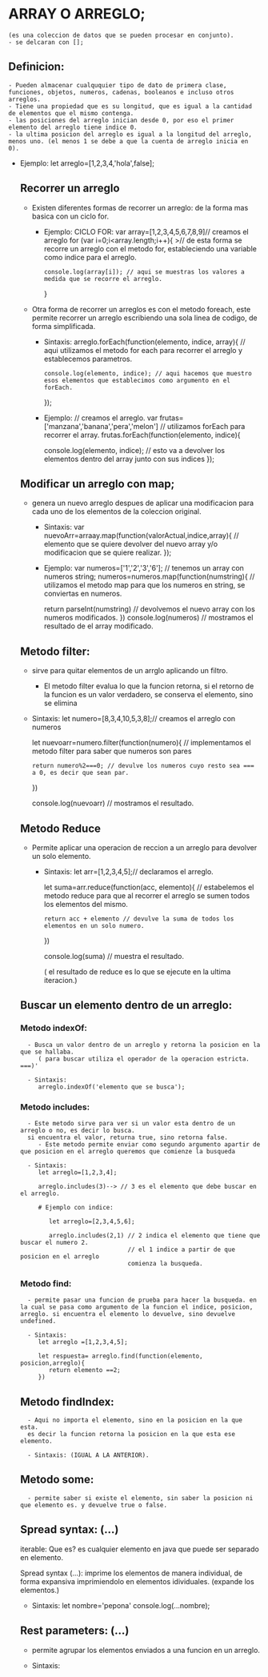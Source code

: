 # ARRAY O ARREGLO;
    (es una coleccion de datos que se pueden procesar en conjunto).
    - se delcaran con [];
 ##  Definicion:
    - Pueden almacenar cualququier tipo de dato de primera clase, funciones, objetos, numeros, cadenas, booleanos e incluso otros arreglos.
    - Tiene una propiedad que es su longitud, que es igual a la cantidad de elementos que el mismo contenga.
    - las posiciones del arreglo inician desde 0, por eso el primer elemento del arreglo tiene indice 0.
    - la ultima posicion del arreglo es igual a la longitud del arreglo, menos uno. (el menos 1 se debe a que la cuenta de arreglo inicia en 0).

 - Ejemplo:
    let arreglo=[1,2,3,4,'hola',false];

   ## Recorrer un arreglo
      - Existen diferentes formas de recorrer un arreglo: de la forma mas basica con un ciclo for.
         - Ejemplo: CICLO FOR:
            var array=[1,2,3,4,5,6,7,8,9]// creamos el arreglo
            for (var i=0;i<array.length;i++){ >// de esta forma se recorre un arreglo con el metodo for, estableciendo una variable como indice para el arreglo.

               console.log(array[i]); // aqui se muestras los valores a medida que se recorre el arreglo.
            }
      - Otra forma de recorrer un arreglos es con el metodo foreach, este permite recorrer un arreglo escribiendo una sola linea de codigo, de forma simplificada.
         - Sintaxis: 
            arreglo.forEach(function(elemento, indice, array){ // aqui utilizamos el metodo for each para recorrer el arreglo y establecemos parametros.

               console.log(elemento, indice); // aqui hacemos que muestro esos elementos que establecimos como argumento en el forEach.
            });
         - Ejemplo:
         // creamos el arreglo.
        var frutas=['manzana','banana','pera','melon']
         // utilizamos forEach para recorrer el array.
         frutas.forEach(function(elemento, indice){

            console.log(elemento, indice); // esto va a devolver los elementos dentro del array junto con sus indices
         });       

   ## Modificar un arreglo con map;
      - genera un nuevo arreglo despues de aplicar una modificacion  para cada uno de los elementos de la coleccion original.

         - Sintaxis: 
            var nuevoArr=arraay.map(function(valorActual,indice,array){
               // elemento que se quiere devolver del nuevo array y/o modificacion que se quiere realizar.
            });

         - Ejemplo:
         var numeros=['1','2','3','6']; // tenemos un array con numeros string;
         numeros=numeros.map(function(numstring){ // utilizamos el metodo map para que los numeros en string, se conviertas en numeros.

            return parseInt(numstring) // devolvemos el nuevo array con los numeros modificados.
         })
         console.log(numeros) // mostramos el resultado de el array modificado.
   
   ## Metodo filter:
      - sirve para quitar elementos de un arrglo aplicando un filtro.

         - El metodo filter evalua lo que la funcion retorna, si el retorno de la funcion es un valor verdadero, se conserva el elemento, sino se elimina

      - Sintaxis:
         let numero=[8,3,4,10,5,3,8];// creamos el arreglo con numeros

         let nuevoarr=numero.filter(function(numero){ // implementamos el metodo filter para saber que numeros son pares

            return numero%2===0; // devulve los numeros cuyo resto sea === a 0, es decir que sean par.
         })

         console.log(nuevoarr) // mostramos el resultado.

   ## Metodo Reduce
      - Permite aplicar una operacion de reccion a un arreglo para devolver un solo elemento.

         - Sintaxis:
            let arr=[1,2,3,4,5];// declaramos el arreglo.

            let suma=arr.reduce(function(acc, elemento){ // estabelemos el metodo reduce para que al recorrer el arreglo se sumen todos los elementos del mismo.

               return acc + elemento // devulve la suma de todos los elementos en un solo numero.
            })
            
            console.log(suma) // muestra el resultado.

            ( el resultado de reduce es lo que se ejecute en la ultima iteracion.)

   ## Buscar un elemento dentro de un arreglo:

      ### Metodo indexOf:
         - Busca un valor dentro de un arreglo y retorna la posicion en la que se hallaba.
            ( para buscar utiliza el operador de la operacion estricta. ===)'
         
         - Sintaxis: 
            arreglo.indexOf('elemento que se busca');
      
      ### Metodo includes:
         - Este metodo sirve para ver si un valor esta dentro de un arreglo o no, es decir lo busca.
         si encuentra el valor, returna true, sino retorna false.
            - Este metodo permite enviar como segundo argumento apartir de que posicion en el arreglo queremos que comienze la busqueda

         - Sintaxis: 
            let arreglo=[1,2,3,4];

            arreglo.includes(3)--> // 3 es el elemento que debe buscar en el arreglo.

            # Ejemplo con indice:
               
               let arreglo=[2,3,4,5,6];

               arreglo.includes(2,1) // 2 indica el elemento que tiene que buscar el numero 2.
                                     // el 1 indice a partir de que posicion en el arreglo
                                     comienza la busqueda.

      ### Metodo find:
         - permite pasar una funcion de prueba para hacer la busqueda. en la cual se pasa como argumento de la funcion el indice, posicion, arreglo. si encuentra el elemento lo devuelve, sino devuelve undefined.

         - Sintaxis: 
            let arreglo =[1,2,3,4,5];
            
            let respuesta= arreglo.find(function(elemento, posicion,arreglo){
               return elemento ==2;
            })
      
      ## Metodo findIndex:
         - Aqui no importa el elemento, sino en la posicion en la que esta.
         es decir la funcion retorna la posicion en la que esta ese elemento.

         - Sintaxis: (IGUAL A LA ANTERIOR).

      ## Metodo some:
         - permite saber si existe el elemento, sin saber la posicion ni que elemento es. y devuelve true o false.

   ## Spread syntax: (...)
      iterable: Que es? es cualquier elemento en java que puede ser separado en elemento.

      Spread syntax (...):  imprime los elementos de manera individual, de forma expansiva imprimiendolo en elementos idividuales. (expande los elementos.)

      - Sintaxis: 
         let nombre='pepona'
         console.log(...nombre);

   ## Rest parameters: (...)
      - permite agrupar los elementos enviados a una funcion en un arreglo.

      - Sintaxis:
      






